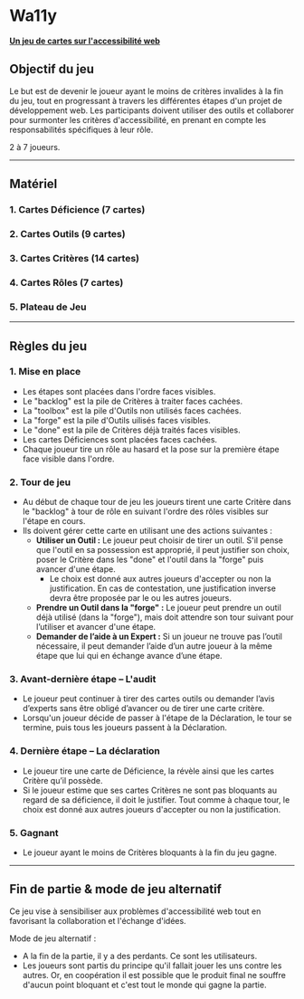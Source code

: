 # Wa11y
**[Un jeu de cartes sur l'accessibilité web](https://christopherabate.github.io/wa11y/)**

## Objectif du jeu
Le but est de devenir le joueur ayant le moins de critères invalides à la fin du jeu, tout en progressant à travers les différentes étapes d'un projet de développement web. Les participants doivent utiliser des outils et collaborer pour surmonter les critères d'accessibilité, en prenant en compte les responsabilités spécifiques à leur rôle.

2 à 7 joueurs.

---

## Matériel

### 1. Cartes Déficience (7 cartes)
### 2. Cartes Outils (9 cartes)
### 3. Cartes Critères (14 cartes)
### 4. Cartes Rôles (7 cartes)
### 5. Plateau de Jeu

---

## Règles du jeu

### 1. Mise en place
- Les étapes sont placées dans l'ordre faces visibles.
- Le "backlog" est la pile de Critères à traiter faces cachées.
- La "toolbox" est la pile d'Outils non utilisés faces cachées.
- La "forge" est la pile d'Outils uilisés faces visibles.
- Le "done" est la pile de Critères déjà traités faces visibles.
- Les cartes Déficiences sont placées faces cachées.
- Chaque joueur tire un rôle au hasard et la pose sur la première étape face visible dans l'ordre.

### 2. Tour de jeu
- Au début de chaque tour de jeu les joueurs tirent une carte Critère dans le "backlog" à tour de rôle en suivant l'ordre des rôles visibles sur l'étape en cours.
- Ils doivent gérer cette carte en utilisant une des actions suivantes :
  - **Utiliser un Outil :** Le joueur peut choisir de tirer un outil. S'il pense que l'outil en sa possession est approprié, il peut justifier son choix, poser le Critère dans les "done" et l'outil dans la "forge" puis avancer d'une étape.
    - Le choix est donné aux autres joueurs d'accepter ou non la justification. En cas de contestation, une justification inverse devra être proposée par le ou les autres joueurs.
  - **Prendre un Outil dans la "forge" :** Le joueur peut prendre un outil déjà utilisé (dans la "forge"), mais doit attendre son tour suivant pour l’utiliser et avancer d'une étape.
  - **Demander de l’aide à un Expert :** Si un joueur ne trouve pas l’outil nécessaire, il peut demander l’aide d’un autre joueur à la même étape que lui qui en échange avance d’une étape.

### 3. Avant-dernière étape – L'audit
- Le joueur peut continuer à tirer des cartes outils ou demander l’avis d’experts sans être obligé d’avancer ou de tirer une carte critère.
- Lorsqu'un joueur décide de passer à l'étape de la Déclaration, le tour se termine, puis tous les joueurs passent à la Déclaration.

### 4. Dernière étape – La déclaration
- Le joueur tire une carte de Déficience, la révèle ainsi que les cartes Critère qu’il possède.
- Si le joueur estime que ses cartes Critères ne sont pas bloquants au regard de sa déficience, il doit le justifier. Tout comme à chaque tour, le choix est donné aux autres joueurs d'accepter ou non la justification.

### 5. Gagnant
- Le joueur ayant le moins de Critères bloquants à la fin du jeu gagne.

---

## Fin de partie & mode de jeu alternatif
Ce jeu vise à sensibiliser aux problèmes d'accessibilité web tout en favorisant la collaboration et l'échange d'idées.

Mode de jeu alternatif : 
- A la fin de la partie, il y a des perdants. Ce sont les utilisateurs.
- Les joueurs sont partis du principe qu'il fallait jouer les uns contre les autres. Or, en coopération il est possible que le produit final ne souffre d'aucun point bloquant et c'est tout le monde qui gagne la partie.
